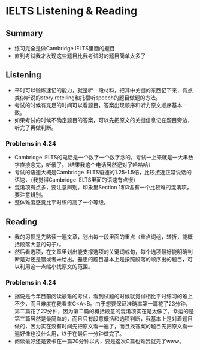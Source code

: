 # IELTS Listening & Reading
## Summary
* 练习完全是做Cambridge IELTS里面的题目
* 直到考试我才发现这些题目比我考试时的题目简单太多了
## Listening
* 平时可以锻炼速记的能力，就是听一段材料，把其中关键的东西记下来，有点类似听说的story retelling和托福听speech的题目做题的方法。
* 考试的时候有充足的时间可以看题目，答案出现顺序和听力原文顺序基本一致。
* 如果考试的时候不确定题目的答案，可以先把原文的关键信息记在题目旁边，听完了再做判断。
### Problems in 4.24
* Cambridge IELTS的电话是一个数字一个数字念的，考试一上来就是一大串数字直接念完，听傻了。（结果我这个电话居然记对了哈哈哈）
* 考试的语速大概是Cambridge IELTS语速的1.25-1.5倍，比较接近正常说话的语速，（我觉得Cambridge IELTS里面的语速有点慢）
* 混淆项有点多，要注意辨别。印象里Section 1和3各有一个比较难的混淆项，要注意辨别。
* 整体难度感觉比平时练的高了一个等级。
## Reading
* 我的习惯是先略读一遍文章，划出每一段里面的重点（重点词组，转折，能概括段落大意的句子）。
* 然后看选项，在文章里划出能支撑选项的关键词或句，每个选项最好能明确判断是对还是错或者未给出。雅思的题目基本上是按照段落的顺序出的题目，可以利用这一点缩小找原文的范围。
### Problems in 4.24
* 据说是今年目前阅读最难的考试，看到试题的时候就觉得相比平时练习的难上不少，而且难度在我看来C<A<B。由于想要保证准确率第一篇花了23分钟，第二篇花了22分钟，因为第二篇的概括段意的混淆项实在是太像了。幸运的是第三篇居然是最简单的，而且只有段意概括和选项判断，我基本上是对着题目做的，因为实在没有时间先把原文看一遍了，而且找答案的题目先把原文看一遍好像也没什么用，终于在最后一分钟做完了。
* 阅读最好还是要卡在一篇20分钟以内，要是这次C篇也难我就完了www。